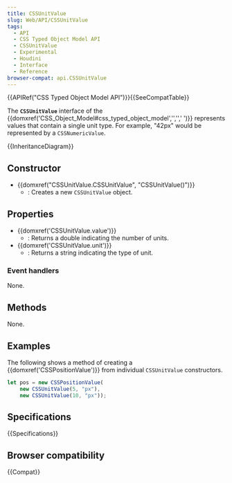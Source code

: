 ```yaml
---
title: CSSUnitValue
slug: Web/API/CSSUnitValue
tags:
  - API
  - CSS Typed Object Model API
  - CSSUnitValue
  - Experimental
  - Houdini
  - Interface
  - Reference
browser-compat: api.CSSUnitValue
---
```

{{APIRef("CSS Typed Object Model API")}}{{SeeCompatTable}}

The **`CSSUnitValue`** interface of the {{domxref('CSS_Object_Model#css_typed_object_model','','',' ')}} represents values that contain a single unit type. For example, "42px" would be represented by a `CSSNumericValue`.

{{InheritanceDiagram}}

## Constructor

- {{domxref("CSSUnitValue.CSSUnitValue", "CSSUnitValue()")}}
  - : Creates a new `CSSUnitValue` object.

## Properties

- {{domxref('CSSUnitValue.value')}}
  - : Returns a double indicating the number of units.
- {{domxref('CSSUnitValue.unit')}}
  - : Returns a string indicating the type of unit.

### Event handlers

None.

## Methods

None.

## Examples

The following shows a method of creating a {{domxref('CSSPositionValue')}} from individual `CSSUnitValue` constructors.

```js
let pos = new CSSPositionValue(
    new CSSUnitValue(5, "px"),
    new CSSUnitValue(10, "px"));
```

## Specifications

{{Specifications}}

## Browser compatibility

{{Compat}}
